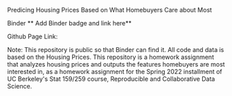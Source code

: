 Predicing Housing Prices Based on What Homebuyers Care about Most


Binder ** Add Binder badge and link here**

Github Page Link: 

Note: This repository is public so that Binder can find it. All code and data is based on the Housing Prices. This repository is a homework assignment that analyzes housing prices and outputs the features homebuyers are most interested in, as a homework assignment for the Spring 2022 installment of UC Berkeley's Stat 159/259 course, Reproducible and Collaborative Data Science.